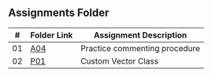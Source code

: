 ##  Assignments Folder

|   #   | Folder Link | Assignment Description |
| :---: | ----------- | ---------------------- |
|  01   |[A04](https://github.com/Alexanderryan133/2143-OOP-Ryan/tree/main/Assignments/A04)|Practice commenting procedure|
|  02   |[P01](https://github.com/Alexanderryan133/2143-OOP-Ryan/tree/main/Assignments/P01)|Custom Vector Class

